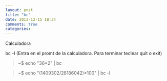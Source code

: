 ```yaml
---
layout: post
title: "bc"
date: 2013-12-15 18:34
comments: true
categories: 
---
```

Calculadora

bc -l  (Entra en el promt de la calculadora. Para terminar teclear quit o exit)

>~$ echo "36*2" | bc

>~$ echo "(1409302/28186042)*100" | bc -l


